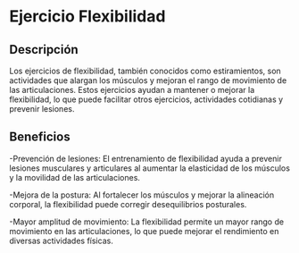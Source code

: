 # Ejercicio Flexibilidad

## Descripción
Los ejercicios de flexibilidad, también conocidos como estiramientos, son actividades que alargan los músculos y mejoran el rango de movimiento de las articulaciones. Estos ejercicios ayudan a mantener o mejorar la flexibilidad, lo que puede facilitar otros ejercicios, actividades cotidianas y prevenir lesiones.

## Beneficios
-Prevención de lesiones:
El entrenamiento de flexibilidad ayuda a prevenir lesiones musculares y articulares al aumentar la elasticidad de los músculos y la movilidad de las articulaciones.

-Mejora de la postura:
Al fortalecer los músculos y mejorar la alineación corporal, la flexibilidad puede corregir desequilibrios posturales.

-Mayor amplitud de movimiento:
La flexibilidad permite un mayor rango de movimiento en las articulaciones, lo que puede mejorar el rendimiento en diversas actividades físicas.
